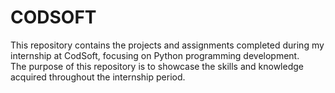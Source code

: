 # CODSOFT
This repository contains the projects and assignments completed during my internship at CodSoft, focusing on Python programming development.  
The purpose of this repository is to showcase the skills and knowledge acquired throughout the internship period.



